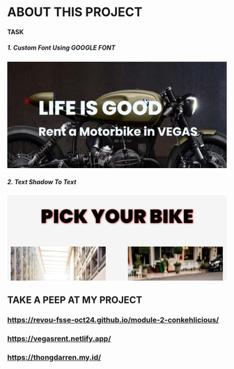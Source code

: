 # ABOUT THIS PROJECT

#### TASK

##### 1. Custom Font Using GOOGLE FONT

<p><img src="img/task01.png"/></p>

##### 2. Text Shadow To Text
<p><img src="img/task02.png"/></p>





## TAKE A PEEP AT MY PROJECT

### https://revou-fsse-oct24.github.io/module-2-conkehlicious/
### https://vegasrent.netlify.app/
### https://thongdarren.my.id/

